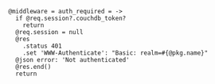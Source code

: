     @middleware = auth_required = ->
      if @req.session?.couchdb_token?
        return
      @req.session = null
      @res
        .status 401
        .set 'WWW-Authenticate': "Basic: realm=#{@pkg.name}"
      @json error: 'Not authenticated'
      @res.end()
      return

